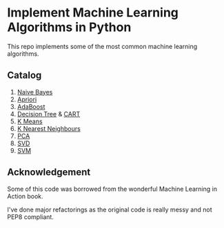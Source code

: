 # Implement Machine Learning Algorithms in Python

This repo implements some of the most common machine learning algorithms.

## Catalog
1. [Naive Bayes](https://github.com/rliu054/machine-learning-from-scratch/tree/master/Bayes)
2. [Apriori](https://github.com/rliu054/machine-learning-from-scratch/tree/master/Apriori)
3. [AdaBoost](https://github.com/rliu054/machine-learning-from-scratch/tree/master/Boosting)
4. [Decision Tree](https://github.com/rliu054/machine-learning-from-scratch/tree/master/DecisionTree) & [CART](https://github.com/rliu054/machine-learning-from-scratch/tree/master/CART)
5. [K Means](https://github.com/rliu054/machine-learning-from-scratch/tree/master/KMeans)
6. [K Nearest Neighbours](https://github.com/rliu054/machine-learning-from-scratch/tree/master/KNN)
7. [PCA](https://github.com/rliu054/machine-learning-from-scratch/tree/master/PCA)
8. [SVD](https://github.com/rliu054/machine-learning-from-scratch/tree/master/SVD)
9. [SVM](https://github.com/rliu054/machine-learning-from-scratch/tree/master/SVM)


## Acknowledgement
Some of this code was borrowed from the wonderful Machine Learning in Action book. 

I've done major refactorings as the original code is really messy and not PEP8 compliant.
